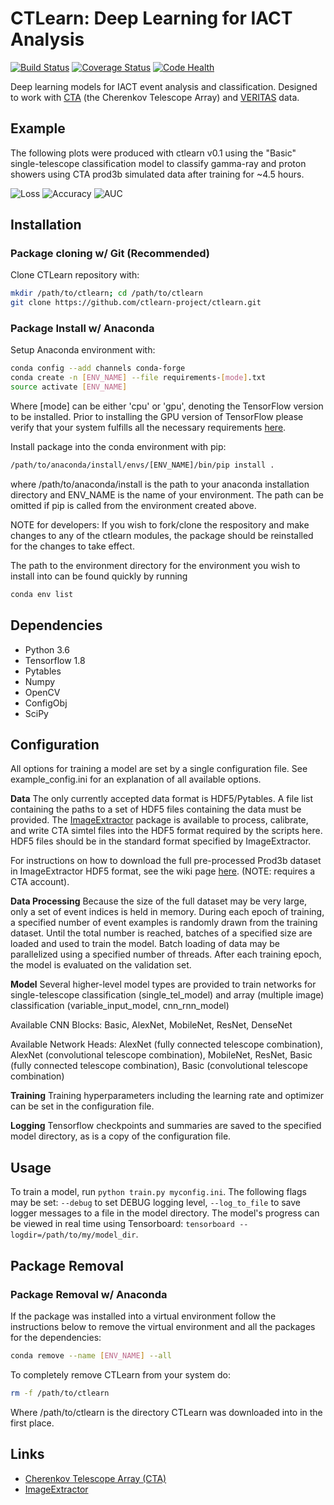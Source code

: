 # CTLearn: Deep Learning for IACT Analysis

[![Build Status](https://travis-ci.org/ctlearn-project/ctlearn.svg?branch=master)](https://travis-ci.org/ctlearn-project/ctlearn) [![Coverage Status](https://coveralls.io/repos/github/ctlearn-project/ctlearn/badge.svg?branch=master)](https://coveralls.io/github/ctlearn-project/ctlearn?branch=master) [![Code Health](https://landscape.io/github/ctlearn-project/ctlearn/master/landscape.svg?style=flat)](https://landscape.io/github/ctlearn-project/ctlearn/master)


Deep learning models for IACT event analysis and classification. Designed to work with [CTA](https://www.cta-observatory.org/) (the Cherenkov Telescope Array) and [VERITAS](https://veritas.sao.arizona.edu/) data.

## Example

The following plots were produced with ctlearn v0.1 using the "Basic" single-telescope classification model to classify gamma-ray and proton showers using CTA prod3b simulated data after training for ~4.5 hours.

![Loss](https://github.com/ctlearn-project/ctlearn/blob/master/misc/images/v0_1_benchmark_loss.png)
![Accuracy](https://github.com/ctlearn-project/ctlearn/blob/master/misc/images/v0_1_benchmark_accuracy.png)
![AUC](https://github.com/ctlearn-project/ctlearn/blob/master/misc/images/v0_1_benchmark_auc.png)

## Installation

### Package cloning w/ Git  (Recommended)

Clone CTLearn repository with:

```bash
mkdir /path/to/ctlearn; cd /path/to/ctlearn
git clone https://github.com/ctlearn-project/ctlearn.git
```

### Package Install w/ Anaconda

Setup Anaconda environment with:

```bash
conda config --add channels conda-forge
conda create -n [ENV_NAME] --file requirements-[mode].txt
source activate [ENV_NAME]
```

Where [mode] can be either 'cpu' or 'gpu', denoting the TensorFlow version to be installed. Prior to installing the GPU version of TensorFlow please verify that your system fulfills all the necessary requirements [here](https://www.tensorflow.org/install/install_linux#NVIDIARequirements).

Install package into the conda environment with pip:

```bash
/path/to/anaconda/install/envs/[ENV_NAME]/bin/pip install .
```

where /path/to/anaconda/install is the path to your anaconda installation directory and ENV\_NAME is the name of your environment. The path can be omitted if pip is called from the environment created above.

NOTE for developers: If you wish to fork/clone the respository and make changes to any of the ctlearn modules, the package should be reinstalled for the changes to take effect.

The path to the environment directory for the environment you wish to install into can be found quickly by running

```bash
conda env list
```

## Dependencies

- Python 3.6
- Tensorflow 1.8
- Pytables
- Numpy
- OpenCV
- ConfigObj
- SciPy

## Configuration

All options for training a model are set by a single configuration file. 
See example_config.ini for an explanation of all available options.

**Data**
The only currently accepted data format is HDF5/Pytables.
A file list containing the paths to a set of HDF5 files containing the data must be provided. The [ImageExtractor](https://github.com/cta-observatory/image-extractor) package is available to process, calibrate, and write CTA simtel files into the HDF5 format required by the scripts here. HDF5 files should be in the standard format specified by ImageExtractor.

For instructions on how to download the full pre-processed Prod3b dataset in ImageExtractor HDF5 format, see the wiki page [here](https://forge.in2p3.fr/projects/cta_analysis-and-simulations/wiki/Machine_Learning_for_Event_Reconstruction). (NOTE: requires a CTA account). 

**Data Processing**
Because the size of the full dataset may be very large, only a set of event indices is held in memory.
During each epoch of training, a specified number of event examples is randomly drawn from the training dataset.
Until the total number is reached, batches of a specified size are loaded and used to train the model.
Batch loading of data may be parallelized using a specified number of threads.
After each training epoch, the model is evaluated on the validation set.

**Model**
Several higher-level model types are provided to train networks for single-telescope classification (single_tel_model) and array (multiple image) classification (variable_input_model, cnn_rnn_model)

Available CNN Blocks: Basic, AlexNet, MobileNet, ResNet, DenseNet

Available Network Heads: AlexNet (fully connected telescope combination), AlexNet (convolutional telescope combination), MobileNet, ResNet, Basic (fully connected telescope combination), Basic (convolutional telescope combination)

**Training**
Training hyperparameters including the learning rate and optimizer can be set in the configuration file.

**Logging**
Tensorflow checkpoints and summaries are saved to the specified model directory, as is a copy of the configuration file.

## Usage

To train a model, run `python train.py myconfig.ini`. 
The following flags may be set: `--debug` to set DEBUG logging level, `--log_to_file` to save logger messages to a file in the model directory.
The model's progress can be viewed in real time using Tensorboard: `tensorboard --logdir=/path/to/my/model_dir`.

## Package Removal

### Package Removal w/ Anaconda

If the package was installed into a virtual environment follow the instructions below to remove the virtual environment and all the packages for the dependencies:

```bash
conda remove --name [ENV_NAME] --all
```

To completely remove CTLearn from your system do:

```bash
rm -f /path/to/ctlearn
```

Where /path/to/ctlearn is the directory CTLearn was downloaded into in the first place.


## Links

- [Cherenkov Telescope Array (CTA)](https://www.cta-observatory.org/)
- [ImageExtractor](https://github.com/cta-observatory/image-extractor) 
